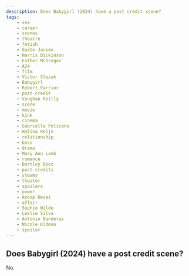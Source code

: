 ```yaml
---
description: Does Babygirl (2024) have a post credit scene?
tags: 
    - sex
    - career
    - scenes
    - theatre
    - fetish
    - Gaite Jansen
    - Harris Dickinson
    - Esther McGregor
    - A24
    - film
    - Victor Slezak
    - Babygirl
    - Robert Farrior
    - post-credit
    - Vaughan Reilly
    - scene
    - movie
    - kink
    - cinema
    - Gabrielle Policano
    - Halina Reijn
    - relationship
    - boss
    - drama
    - Mary Ann Lamb
    - romance
    - Bartley Booz
    - post-credits
    - steamy
    - theater
    - spoilers
    - power
    - Anoop Desai
    - affair
    - Sophie Wilde
    - Leslie Silva
    - Antonio Banderas
    - Nicole Kidman
    - spoiler
---
```


## Does Babygirl (2024) have a post credit scene?

No.
